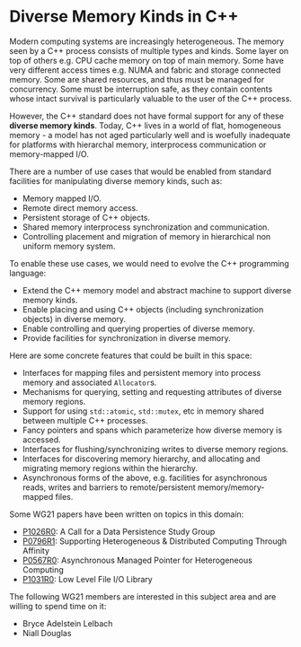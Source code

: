 Diverse Memory Kinds in C++
===========================

Modern computing systems are increasingly heterogeneous. The memory seen by a
C++ process consists of multiple types and kinds. Some layer on top of others
e.g. CPU cache memory on top of main memory. Some have very different access
times e.g. NUMA and fabric and storage connected memory. Some are shared
resources, and thus must be managed for concurrency. Some must be interruption
safe, as they contain contents whose intact survival is particularly valuable
to the user of the C++ process.

However, the C++ standard does not have formal support for any of these
**diverse memory kinds**. Today, C++ lives in a world of flat, homogeneous
memory - a model has not aged particularly well and is woefully inadequate for
platforms with hierarchal memory, interprocess communication or memory-mapped
I/O.

There are a number of use cases that would be enabled from standard facilities
for manipulating diverse memory kinds, such as:

* Memory mapped I/O.
* Remote direct memory access.
* Persistent storage of C++ objects.
* Shared memory interprocess synchronization and communication.
* Controlling placement and migration of memory in hierarchical non uniform memory system.

To enable these use cases, we would need to evolve the C++ programming language:

* Extend the C++ memory model and abstract machine to support diverse memory kinds.
* Enable placing and using C++ objects (including synchronization objects) in diverse memory.
* Enable controlling and querying properties of diverse memory.
* Provide facilities for synchronization in diverse memory.

Here are some concrete features that could be built in this space:

* Interfaces for mapping files and persistent memory into process memory and associated `Allocator`s.
* Mechanisms for querying, setting and requesting attributes of diverse memory regions.
* Support for using `std::atomic`, `std::mutex`, etc in memory shared between multiple C++ processes.
* Fancy pointers and spans which parameterize how diverse memory is accessed.
* Interfaces for flushing/synchronizing writes to diverse memory regions.
* Interfaces for discovering memory hierarchy, and allocating and migrating memory regions within the hierarchy.
* Asynchronous forms of the above, e.g. facilities for asynchronous reads, writes and barriers to remote/persistent memory/memory-mapped files.

Some WG21 papers have been written on topics in this domain:

* [P1026R0](https://wg21.link/P1026R0): A Call for a Data Persistence Study Group
* [P0796R1](https://wg21.link/P0796R1): Supporting Heterogeneous & Distributed Computing Through Affinity  
* [P0567R0](https://wg21.link/P0567R0): Asynchronous Managed Pointer for Heterogeneous Computing
* [P1031R0](https://wg21.link/P1031R0): Low Level File I/O Library

The following WG21 members are interested in this subject area and are willing to spend time on it:

* Bryce Adelstein Lelbach
* Niall Douglas

